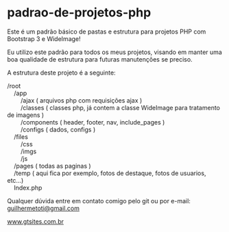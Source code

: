 padrao-de-projetos-php
======================

Este é um padrão básico de pastas e estrutura para projetos PHP com Bootstrap 3 e WideImage!

Eu utilizo este padrão para todos os meus projetos, visando em manter uma boa qualidade de estrutura para futuras manutenções se preciso.

A estrutura deste projeto é a seguinte:

/root<br/>
&nbsp;&nbsp;&nbsp;&nbsp;/app<br/>
&nbsp;&nbsp;&nbsp;&nbsp;&nbsp;&nbsp;&nbsp;&nbsp;/ajax ( arquivos php com requisições ajax )<br/>
&nbsp;&nbsp;&nbsp;&nbsp;&nbsp;&nbsp;&nbsp;&nbsp;/classes ( classes php, já contem a classe WideImage para tratamento de imagens )<br/>
&nbsp;&nbsp;&nbsp;&nbsp;&nbsp;&nbsp;&nbsp;&nbsp;/components ( header, footer, nav, include_pages )<br/>
&nbsp;&nbsp;&nbsp;&nbsp;&nbsp;&nbsp;&nbsp;&nbsp;/configs ( dados, configs )<br/>
&nbsp;&nbsp;&nbsp;&nbsp;/files<br/>
&nbsp;&nbsp;&nbsp;&nbsp;&nbsp;&nbsp;&nbsp;&nbsp;/css<br/>
&nbsp;&nbsp;&nbsp;&nbsp;&nbsp;&nbsp;&nbsp;&nbsp;/imgs<br/>
&nbsp;&nbsp;&nbsp;&nbsp;&nbsp;&nbsp;&nbsp;&nbsp;/js<br/>
&nbsp;&nbsp;&nbsp;&nbsp;/pages ( todas as paginas )<br/>
&nbsp;&nbsp;&nbsp;&nbsp;/temp ( aqui fica por exemplo, fotos de destaque, fotos de usuarios, etc…)<br/>
&nbsp;&nbsp;&nbsp;&nbsp;Index.php<br/>

Qualquer dúvida entre em contato comigo pelo git ou por e-mail: guilhermetoti@gmail.com

www.gtsites.com.br
